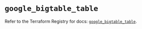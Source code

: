 # `google_bigtable_table`

Refer to the Terraform Registry for docs: [`google_bigtable_table`](https://registry.terraform.io/providers/hashicorp/google/6.44.0/docs/resources/bigtable_table).
